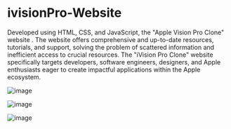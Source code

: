 # ivisionPro-Website

Developed using HTML, CSS, and JavaScript, the "Apple Vision Pro Clone" website .
The website offers comprehensive and up-to-date resources, tutorials, and support, solving the problem of scattered information and inefficient access to crucial resources.
The "iVision Pro Clone" website specifically targets developers, software engineers, designers, and Apple enthusiasts eager to create impactful applications within the Apple ecosystem.

![image](https://github.com/deeparsh7/ivisionPro-Website-/assets/121679549/0d097bf2-2889-415a-a5c9-3a65be692786)

![image](https://github.com/deeparsh7/ivisionPro-Website-/assets/121679549/7de95503-2d8f-4a82-9e18-f809a5e126ea)

![image](https://github.com/deeparsh7/ivisionPro-Website-/assets/121679549/f2da10d7-4a4c-436c-87c4-dfeb57857f90)




